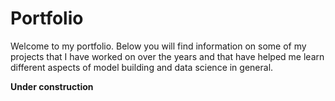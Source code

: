 # Portfolio

Welcome to my portfolio. Below you will find information on some of my projects that I have worked on over the years and that have helped me learn different aspects of model building and data science in general. 

**Under construction**
